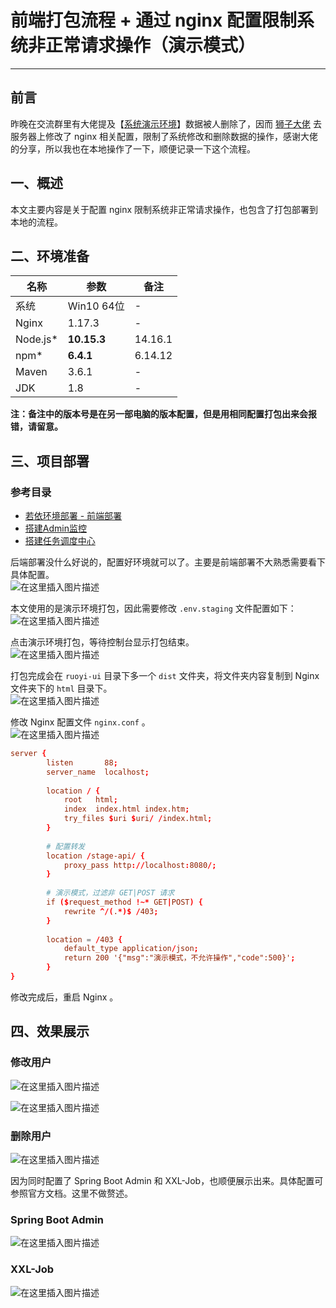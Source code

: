 # 前端打包流程 + 通过 nginx 配置限制系统非正常请求操作（演示模式）
- - -
## 前言
昨晚在交流群里有大佬提及【[系统演示环境](http://ryplus.srcw.top/)】数据被人删除了，因而 [狮子大佬](https://blog.csdn.net/weixin_40461281) 去服务器上修改了 nginx 相关配置，限制了系统修改和删除数据的操作，感谢大佬的分享，所以我也在本地操作了一下，顺便记录一下这个流程。

## 一、概述
本文主要内容是关于配置 nginx 限制系统非正常请求操作，也包含了打包部署到本地的流程。
## 二、环境准备
| 名称       | 参数          | 备注      |
|----------|-------------|---------|
| 系统       | Win10 64位   | -       |
| Nginx    | 1.17.3      | -       |
| Node.js* | **10.15.3** | 14.16.1 |
| npm*     | **6.4.1**   | 6.14.12 |
| Maven    | 3.6.1       | -       |
| JDK      | 1.8         | -       |

**注：备注中的版本号是在另一部电脑的版本配置，但是用相同配置打包出来会报错，请留意。**

## 三、项目部署
### 参考目录
- [若依环境部署 - 前端部署](http://doc.ruoyi.vip/ruoyi-vue/document/hjbs.html#%E5%89%8D%E7%AB%AF%E9%83%A8%E7%BD%B2)
- [搭建Admin监控](https://gitee.com/JavaLionLi/RuoYi-Vue-Plus/wikis/%E5%BF%AB%E9%80%9F%E5%BC%80%E5%A7%8B/%E6%90%AD%E5%BB%BAAdmin%E7%9B%91%E6%8E%A7)
- [搭建任务调度中心](https://gitee.com/JavaLionLi/RuoYi-Vue-Plus/wikis/%E5%BF%AB%E9%80%9F%E5%BC%80%E5%A7%8B/%E6%90%AD%E5%BB%BA%E4%BB%BB%E5%8A%A1%E8%B0%83%E5%BA%A6%E4%B8%AD%E5%BF%83)

后端部署没什么好说的，配置好环境就可以了。主要是前端部署不大熟悉需要看下具体配置。<br>
![在这里插入图片描述](img01/a67009f8693644af9743448dd8605d0b.png)<br>

本文使用的是演示环境打包，因此需要修改 `.env.staging` 文件配置如下：<br>
![在这里插入图片描述](img01/5b0fe3903a5c45d9b3d617b6dcb3858d.png)<br>

点击演示环境打包，等待控制台显示打包结束。<br>
![在这里插入图片描述](img01/8377946c3d744222af234de702d33c2b.png)<br>

打包完成会在 `ruoyi-ui` 目录下多一个 `dist` 文件夹，将文件夹内容复制到 Nginx 文件夹下的 `html` 目录下。<br>
![在这里插入图片描述](img01/67d14760e872460eb466279f4a08aecd.png)<br>

修改 Nginx 配置文件 `nginx.conf` 。<br>
![在这里插入图片描述](img01/618a5a1233b142619819e44a0ca3869b.png)

```conf
server {
        listen       88;
        server_name  localhost;
        
        location / {
            root   html;
            index  index.html index.htm;
			try_files $uri $uri/ /index.html;
        }
		
		# 配置转发
		location /stage-api/ {
			proxy_pass http://localhost:8080/;
		}
		
		# 演示模式，过滤非 GET|POST 请求
		if ($request_method !~* GET|POST) {
			rewrite ^/(.*)$ /403;
		}
		
		location = /403 {
			default_type application/json;
			return 200 '{"msg":"演示模式，不允许操作","code":500}';
		}
}
```
修改完成后，重启 Nginx 。

## 四、效果展示
### 修改用户
![在这里插入图片描述](img01/18d1a9e541f74b539e55bc4209e91331.png)

![在这里插入图片描述](img01/ba077ba433844872a45db8fe9aba7a32.png)
### 删除用户
![在这里插入图片描述](img01/18894745dbad4c079552080b3ce20355.png)

因为同时配置了 Spring Boot Admin 和 XXL-Job，也顺便展示出来。具体配置可参照官方文档。这里不做赘述。
### Spring Boot Admin
![在这里插入图片描述](img01/82379b97b9b54022b698a000f0437809.png)

### XXL-Job
![在这里插入图片描述](img01/36ebbfb384c24cd48e59d923a7e50a47.png)
